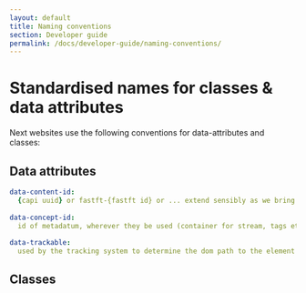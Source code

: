 ```yaml
---
layout: default
title: Naming conventions
section: Developer guide
permalink: /docs/developer-guide/naming-conventions/
---
```


# Standardised names for classes & data attributes

Next websites use the following conventions for data-attributes and classes:

## Data attributes
```yaml
data-content-id: 
  {capi uuid} or fastft-{fastft id} or ... extend sensibly as we bring in other content sources
  
data-concept-id:
  id of metadatum, wherever they be used (container for stream, tags etc.)
  
data-trackable:
  used by the tracking system to determine the dom path to the element being tracked
```

## Classes
